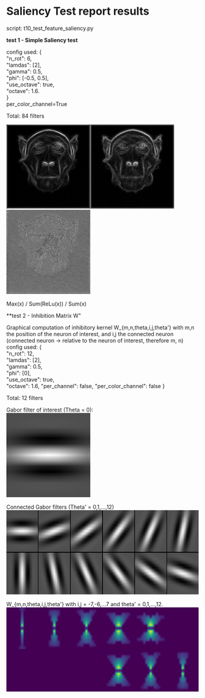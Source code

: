 # Saliency Test report results

script: t10_test_feature_saliency.py


**test 1 - Simple Saliency test**

config used: {  
  "n_rot": 6,  
  "lamdas": [2],  
  "gamma": 0.5,  
  "phi": [-0.5, 0.5],  
  "use_octave": true,  
  "octave": 1.6.  
}  
per_color_channel=True 

Total: 84 filters

<img src='../../img/saliency_max.jpeg' height="220"><img src='../../img/saliency_reLu_sum.jpeg' height="220"><img src='../../img/saliency_sum.jpeg' height="220">

Max(x) / Sum(ReLu(x)) / Sum(x)

**test 2 - Inhibition Matrix W"

Graphical computation of inhibitory kernel W_{m,n,theta,i,j,theta'} with m,n the position of the neuron of interest, and i,j the connected neuron (connected neuron -> relative to the neuron of interest, therefore m, n)
config used: {  
  "n_rot": 12,  
  "lamdas": [2],  
  "gamma": 0.5,  
  "phi": [0],  
  "use_octave": true,  
  "octave": 1.6,
  "per_channel": false,
  "per_color_channel": false 
}  

Total: 12 filters

Gabor filter of interest (Theta = 0):  
<img src='../../img/gabor_filter_hori.jpeg' height="220">

Connected Gabor filters (Theta' = 0,1,...,12)  
<img src='../../img/gabor_filters_saliency.jpeg' height="220">

W_{m,n,theta,i,j,theta'} with i,j = -7,-6,...7 and theta' = 0,1,...,12. 
<img src='../../img/W_inibition_filter.jpeg' height="220">
